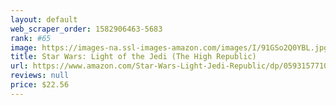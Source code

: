 ```yaml
---
layout: default 
﻿web_scraper_order: 1582906463-5683
rank: #65
image: https://images-na.ssl-images-amazon.com/images/I/91GSo2Q0YBL.jpg
title: Star Wars: Light of the Jedi (The High Republic)
url: https://www.amazon.com/Star-Wars-Light-Jedi-Republic/dp/0593157710/ref=zg_mw_books_65?_encoding=UTF8&psc=1&refRID=F7CXJB6QSX8DPP0KMBZS
reviews: null
price: $22.56 
---
```

